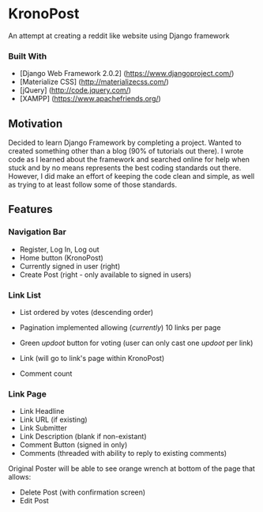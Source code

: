 # KronoPost
An attempt at creating a reddit like website using Django framework

### Built With
- [Django Web Framework 2.0.2] (https://www.djangoproject.com/)
- [Materialize CSS] (http://materializecss.com/)
- [jQuery] (http://code.jquery.com/)
- [XAMPP] (https://www.apachefriends.org/)

## Motivation
Decided to learn Django Framework by completing a project. Wanted to created something other than a blog (90% of tutorials out there).
I wrote code as I learned about the framework and searched online for help when stuck and by no means represents the best coding standards out there.
However, I did make an effort of keeping the code clean and simple, as well as trying to at least follow some of those standards.

## Features

### Navigation Bar
* Register, Log In, Log out
* Home button (KronoPost)
* Currently signed in user (right)
* Create Post (right - only available to signed in users)

### Link List
* List ordered by votes (descending order)
* Pagination implemented allowing (*currently*) 10 links per page

* Green *updoot* button for voting (user can only cast one *updoot* per link)
* Link (will go to link's page within KronoPost)
* Comment count


### Link Page
* Link Headline
* Link URL (if existing)
* Link Submitter
* Link Description (blank if non-existant)
* Comment Button (signed in only)
* Comments (threaded with ability to reply to existing comments)

Original Poster will be able to see orange wrench at bottom of the page that allows:
* Delete Post (with confirmation screen)
* Edit Post
